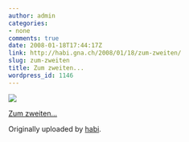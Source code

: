 ```yaml
---
author: admin
categories:
- none
comments: true
date: 2008-01-18T17:44:17Z
link: http://habi.gna.ch/2008/01/18/zum-zweiten/
slug: zum-zweiten
title: Zum zweiten...
wordpress_id: 1146
---
```


[![](http://farm3.static.flickr.com/2294/2201424799_ddbae12cb1_m.jpg)](http://www.flickr.com/photos/habi/2201424799/)
   

 
  [Zum zweiten...](http://www.flickr.com/photos/habi/2201424799/)
    

  Originally uploaded by [habi](http://www.flickr.com/people/habi/).
 




  

